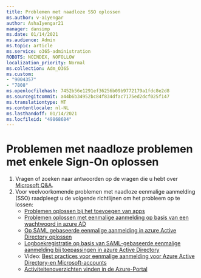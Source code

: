 ```yaml
---
title: Problemen met naadloze SSO oplossen
ms.author: v-aiyengar
author: AshaIyengar21
manager: dansimp
ms.date: 01/14/2021
ms.audience: Admin
ms.topic: article
ms.service: o365-administration
ROBOTS: NOINDEX, NOFOLLOW
localization_priority: Normal
ms.collection: Adm_O365
ms.custom:
- "9004357"
- "7808"
ms.openlocfilehash: 7452b56e1291ef36256b09b9772179a1fdc8e2d8
ms.sourcegitcommit: a44b6b34952bc84f834dfac7175ed2dcf025f147
ms.translationtype: MT
ms.contentlocale: nl-NL
ms.lasthandoff: 01/14/2021
ms.locfileid: "49868684"
---
```

# <a name="troubleshooting-seamless-single-sign-on-issues"></a>Problemen met naadloze problemen met enkele Sign-On oplossen

1. Vragen of zoeken naar antwoorden op de vragen die u hebt over [Microsoft Q&A](https://docs.microsoft.com/azure/active-directory/reports-monitoring/howto-find-activity-reports#troubleshoot-issues-with-activity-reports).
1. Voor veelvoorkomende problemen met naadloze eenmalige aanmelding (SSO) raadpleegt u de volgende richtlijnen om het probleem op te lossen:
    - [Problemen oplossen bij het toevoegen van apps](https://docs.microsoft.com/azure/active-directory/manage-apps/troubleshoot-adding-apps) 
    - [Problemen oplossen met eenmalige aanmelding op basis van een wachtwoord in azure AD](https://docs.microsoft.com/azure/active-directory/manage-apps/troubleshoot-password-ba) 
    - [Op SAML gebaseerde eenmalige aanmelding in azure Active Directory oplossen](https://docs.microsoft.com/azure/active-directory/manage-apps/troubleshoot-saml-based-sso) 
    - [Logboekregistratie op basis van SAML-gebaseerde eenmalige aanmelding bij toepassingen in azure Active Directory](https://docs.microsoft.com/azure/active-directory/manage-apps/debug-saml-sso-issues) 
    - Video: [Best practices voor eenmalige aanmelding voor Azure Active Directory-en Microsoft-accounts](https://azure.microsoft.com/resources/videos/ignite-2018-single-sign-on-best-practices-for-azure-active-directory-and-microsoft-accounts/) 
    - [Activiteitenoverzichten vinden in de Azure-Portal](https://docs.microsoft.com/azure/active-directory/reports-monitoring/howto-find-activity-reports#troubleshoot-issues-with-activity-reports)